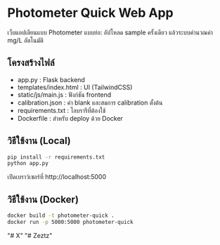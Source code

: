 # Photometer Quick Web App

เว็บแอปเลียนแบบ Photometer แบบย่อ: อัปโหลด sample ครั้งเดียว แล้วระบบคำนวณค่า mg/L อัตโนมัติ

## โครงสร้างไฟล์
- app.py : Flask backend
- templates/index.html : UI (TailwindCSS)
- static/js/main.js : ฟังก์ชัน frontend
- calibration.json : ค่า blank และสมการ calibration ตั้งต้น
- requirements.txt : ไลบรารีที่ต้องใช้
- Dockerfile : สำหรับ deploy ด้วย Docker

## วิธีใช้งาน (Local)
```bash
pip install -r requirements.txt
python app.py
```
เปิดเบราว์เซอร์ที่ http://localhost:5000

## วิธีใช้งาน (Docker)
```bash
docker build -t photometer-quick .
docker run -p 5000:5000 photometer-quick
```
"# X" 
"# Zeztz" 
